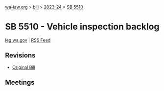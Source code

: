 [wa-law.org](/) > [bill](/bill/) > [2023-24](/bill/2023-24/) > [SB 5510](/bill/2023-24/sb/5510/)

# SB 5510 - Vehicle inspection backlog
[leg.wa.gov](https://app.leg.wa.gov/billsummary?BillNumber=5510&Year=2023&Initiative=false) | [RSS Feed](./rss.xml)

## Revisions
* [Original Bill](1/)

## Meetings